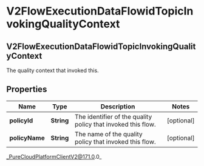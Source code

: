 # V2FlowExecutionDataFlowidTopicInvokingQualityContext

## V2FlowExecutionDataFlowidTopicInvokingQualityContext
The quality context that invoked this.

## Properties

|Name | Type | Description | Notes|
|------------ | ------------- | ------------- | -------------|
| **policyId** | **String** | The identifier of the quality policy that invoked this flow. | [optional] |
| **policyName** | **String** | The name of the quality policy that invoked this flow. | [optional] |



_PureCloudPlatformClientV2@171.0.0_
